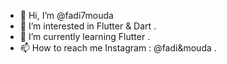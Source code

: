 - 👋 Hi, I’m @fadi7mouda
- 👀 I’m interested in Flutter & Dart .
- 🌱 I’m currently learning Flutter .
- 📫 How to reach me Instagram : @fadi&mouda .
